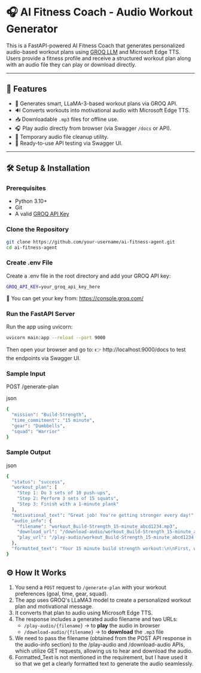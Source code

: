 # 🎧 AI Fitness Coach - Audio Workout Generator

This is a FastAPI-powered AI Fitness Coach that generates personalized audio-based workout plans using [GROQ LLM](https://groq.com) and Microsoft Edge TTS. Users provide a fitness profile and receive a structured workout plan along with an audio file they can play or download directly.

---

## 🚀 Features

- 🧠 Generates smart, LLaMA-3-based workout plans via GROQ API.
- 🔊 Converts workouts into motivational audio with Microsoft Edge TTS.
- 📥 Downloadable `.mp3` files for offline use.
- 🎧 Play audio directly from browser (via Swagger `/docs` or API).
- 🔄 Temporary audio file cleanup utility.
- 🧪 Ready-to-use API testing via Swagger UI.

---

## 🛠️ Setup & Installation

### Prerequisites

- Python 3.10+
- Git
- A valid [GROQ API Key](https://console.groq.com/)
  
### Clone the Repository

```bash
git clone https://github.com/your-username/ai-fitness-agent.git
cd ai-fitness-agent
```
### Create .env File
Create a .env file in the root directory and add your GROQ API key:
```bash
GROQ_API_KEY=your_groq_api_key_here
```
🔐 You can get your key from: https://console.groq.com/

### Run the FastAPI Server
Run the app using uvicorn:
```bash
uvicorn main:app --reload --port 9000
```
Then open your browser and go to:
👉 http://localhost:9000/docs to test the endpoints via Swagger UI.

### Sample Input
POST /generate-plan

json
```bash
{
  "mission": "Build-Strength",
  "time_commitment": "15 minute",
  "gear": "Dumbbells",
  "squad": "Warrior"
}
```
### Sample Output
json
```bash
{
  "status": "success",
  "workout_plan": [
    "Step 1: Do 3 sets of 10 push-ups",
    "Step 2: Perform 3 sets of 15 squats",
    "Step 3: Finish with a 1-minute plank"
  ],
  "motivational_text": "Great job! You're getting stronger every day!",
  "audio_info": {
    "filename": "workout_Build-Strength_15-minute_abcd1234.mp3",
    "download_url": "/download-audio/workout_Build-Strength_15-minute_abcd1234.mp3",
    "play_url": "/play-audio/workout_Build-Strength_15-minute_abcd1234.mp3"
  },
  "formatted_text": "Your 15 minute build strength workout:\n\nFirst, we'll do 3 sets of 10 push-ups...\n\nMotivation for today:\nGreat job! You're getting stronger every day!"
}
```
## ⚙️ How It Works 

1. You send a `POST` request to `/generate-plan` with your workout preferences (goal, time, gear, squad).
2. The app uses GROQ's LLaMA3 model to create a personalized workout plan and motivational message.
3. It converts that plan to audio using Microsoft Edge TTS.
4. The response includes a generated audio filename and two URLs:
   - `/play-audio/{filename}` → to **play** the audio in browser
   - `/download-audio/{filename}` → to **download** the `.mp3` file
5. We need to pass the filename (obtained from the POST API response in the audio-info section) to the /play-audio and /download-audio APIs, which utilize GET requests, allowing us to hear and download the audio.
6. Formatted_Text is not mentioned in the requirement, but I have used it so that we get a clearly formatted text to generate the audio seamlessly.

